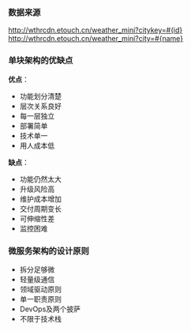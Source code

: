 ### 数据来源
http://wthrcdn.etouch.cn/weather_mini?citykey=#{id}
http://wthrcdn.etouch.cn/weather_mini?city=#{name}

### 单块架构的优缺点
**优点**：
- 功能划分清楚
- 层次关系良好
- 每一层独立
- 部署简单
- 技术单一
- 用人成本低

**缺点**：
- 功能仍然太大
- 升级风险高
- 维护成本增加
- 交付周期变长
- 可伸缩性差
- 监控困难

### 微服务架构的设计原则
- 拆分足够微
- 轻量级通信
- 领域驱动原则
- 单一职责原则
- DevOps及两个披萨
- 不限于技术栈